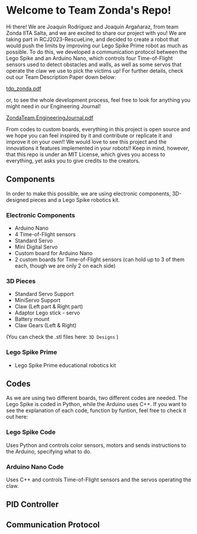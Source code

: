 # Welcome to Team Zonda's Repo!
Hi there! We are Joaquín Rodríguez and Joaquín Argañaraz, from team Zonda IITA Salta, and we are excited to share our project with you! We are taking part in RCJ2023-RescueLine, and decided to create a robot that would push the limits by improving our Lego Spike Prime robot as much as possible. To do this, we developed a communication protocol between the Lego Spike and an Arduino Nano, which controls four Time-of-Flight sensors used to detect obstacles and walls, as well as some servos that operate the claw we use to pick the victims up! For further details, check out our Team Description Paper down below:

[tdp_zonda.pdf](https://github.com/JoaquinRodriguez2006/RCJ2023-RescueLine-Zonda/files/11843032/tdp_zonda.pdf)

or, to see the whole development process, feel free to look for anything you might need in our Engineering Journal!

[ZondaTeam.EngineeringJournal.pdf](https://github.com/JoaquinRodriguez2006/RCJ2023-RescueLine-Zonda/files/11843184/ZondaTeam.EngineeringJournal.pdf)

From codes to custom boards, everything in this project is open source and we hope you can feel inspired by it and contribute or replicate it and improve it on your own!! We would love to see this project and the innovations it features implemented in your robots!! Keep in mind, however, that this repo is under an MIT License, which gives you access to everything, yet asks you to give credits to the creators.

## Components
In order to make this possible, we are using electronic components, 3D-designed pieces and a Lego Spike robotics kit.

### Electronic Components
- Arduino Nano
- 4 Time-of-Flight sensors
- Standard Servo
- Mini Digital Servo
- Custom board for Arduino Nano
- 2 custom boards for Time-of-Flight sensors (can hold up to 3 of them each, though we are only 2 on each side)

### 3D Pieces
- Standard Servo Support
- MiniServo Support
- Claw (Left part & Right part)
- Adaptor Lego stick - servo
- Battery mount
- Claw Gears (Left & Right)

(You can check the .stl files here: ```3D Designs``` )

### Lego Spike Prime
- Lego Spike Prime educational robotics kit

## Codes
As we are using two different boards, two different codes are needed. The Lego Spike is coded in Python, while the Arduino uses C++. If you want to see the explanation of each code, function by funtion, feel free to check it out here: 
### Lego Spike Code
Uses Python and controls color sensors, motors and sends instructions to the Arduino, specifying what to do.
### Arduino Nano Code
Uses C++ and controls Time-of-Flight sensors and the servos operating the claw.

## PID Controller

## Communication Protocol
